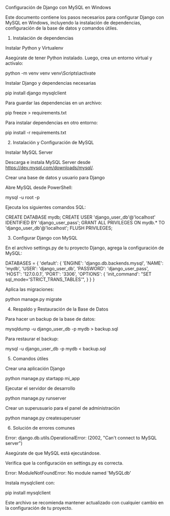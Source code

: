 Configuración de Django con MySQL en Windows

Este documento contiene los pasos necesarios para configurar Django con MySQL en Windows, incluyendo la instalación de dependencias, configuración de la base de datos y comandos útiles.

1. Instalación de dependencias

Instalar Python y Virtualenv

Asegúrate de tener Python instalado. Luego, crea un entorno virtual y actívalo:

python -m venv venv
venv\Scripts\activate

Instalar Django y dependencias necesarias

pip install django mysqlclient

Para guardar las dependencias en un archivo:

pip freeze > requirements.txt

Para instalar dependencias en otro entorno:

pip install -r requirements.txt

2. Instalación y Configuración de MySQL

Instalar MySQL Server

Descarga e instala MySQL Server desde https://dev.mysql.com/downloads/mysql/.

Crear una base de datos y usuario para Django

Abre MySQL desde PowerShell:

mysql -u root -p

Ejecuta los siguientes comandos SQL:

CREATE DATABASE mydb;
CREATE USER 'django_user_db'@'localhost' IDENTIFIED BY 'django_user_pass';
GRANT ALL PRIVILEGES ON mydb.* TO 'django_user_db'@'localhost';
FLUSH PRIVILEGES;

3. Configurar Django con MySQL

En el archivo settings.py de tu proyecto Django, agrega la configuración de MySQL:

DATABASES = {
    'default': {
        'ENGINE': 'django.db.backends.mysql',
        'NAME': 'mydb',
        'USER': 'django_user_db',
        'PASSWORD': 'django_user_pass',
        'HOST': '127.0.0.1',
        'PORT': '3306',
        'OPTIONS': {
            'init_command': "SET sql_mode='STRICT_TRANS_TABLES'",
        }
    }
}

Aplica las migraciones:

python manage.py migrate

4. Respaldo y Restauración de la Base de Datos

Para hacer un backup de la base de datos:

mysqldump -u django_user_db -p mydb > backup.sql

Para restaurar el backup:

mysql -u django_user_db -p mydb < backup.sql

5. Comandos útiles

Crear una aplicación Django

python manage.py startapp mi_app

Ejecutar el servidor de desarrollo

python manage.py runserver

Crear un superusuario para el panel de administración

python manage.py createsuperuser

6. Solución de errores comunes

Error: django.db.utils.OperationalError: (2002, "Can't connect to MySQL server")

Asegúrate de que MySQL está ejecutándose.

Verifica que la configuración en settings.py es correcta.

Error: ModuleNotFoundError: No module named 'MySQLdb'

Instala mysqlclient con:

pip install mysqlclient

Este archivo se recomienda mantener actualizado con cualquier cambio en la configuración de tu proyecto.